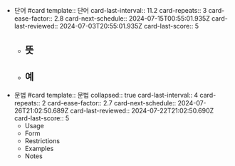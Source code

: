 - 단어 #card 
  template:: 단어
  card-last-interval:: 11.2
  card-repeats:: 3
  card-ease-factor:: 2.8
  card-next-schedule:: 2024-07-15T00:55:01.935Z
  card-last-reviewed:: 2024-07-03T20:55:01.935Z
  card-last-score:: 5
	- 뜻
		-
	- 예
		-
- 문법 #card
  template:: 문법
  collapsed:: true
  card-last-interval:: 4
  card-repeats:: 2
  card-ease-factor:: 2.7
  card-next-schedule:: 2024-07-26T21:02:50.689Z
  card-last-reviewed:: 2024-07-22T21:02:50.690Z
  card-last-score:: 5
	- Usage
	- Form
	- Restrictions
	- Examples
	- Notes